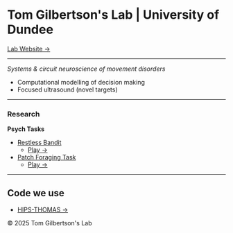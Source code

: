 # Tom Gilbertson's Lab | University of Dundee
[Lab Website →](https://tom-gilbertsons-lab.github.io)

---

*Systems & circuit neuroscience of movement disorders*
- Computational modelling of decision making 
- Focused ultrasound (novel targets)

---
### Research

**Psych Tasks**
- [Restless Bandit](https://github.com/tom-gilbertsons-lab/thal-val)
  - [Play →](https://tom-gilbertsons-lab.github.io/thal-val/)
- [Patch Foraging Task](https://github.com/tom-gilbertsons-lab/patchLSD)
  - [Play →](https://tom-gilbertsons-lab.github.io/patchLSD/)
---
## Code we use 

- [HIPS-THOMAS →](https://github.com/thalamicseg/hipsthomasdocker)



© 2025 Tom Gilbertson's Lab


